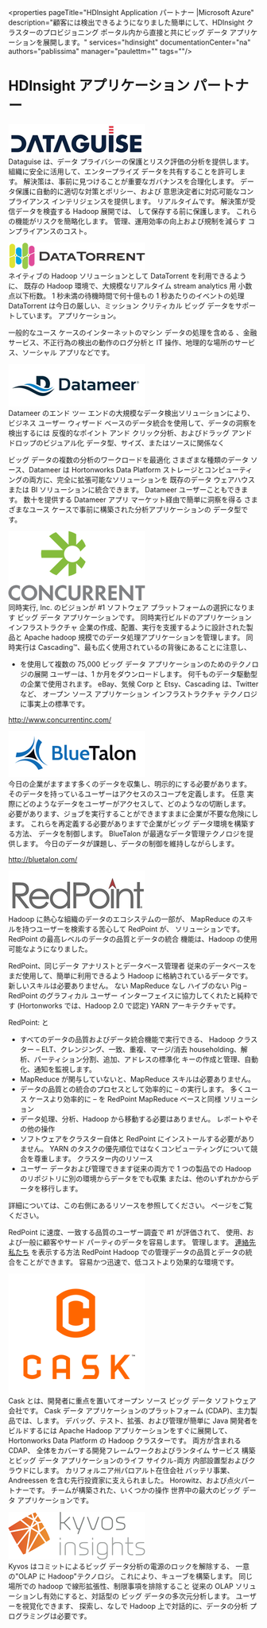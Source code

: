 <properties
    pageTitle="HDInsight Application パートナー |Microsoft Azure" 
    description="顧客には検出できるようになりました簡単にして、HDInsight クラスターのプロビジョニング ポータル内から直接と共にビッグ データ アプリケーションを展開します。"
    services="hdinsight" 
    documentationCenter="na" 
    authors="pablissima" 
    manager="paulettm="" 
    tags=""/>
<tags
    ms.service="hdinsight"
    ms.devlang="na"
    ms.topic="article"
    ms.tgt_pltfrm="na"
    ms.workload="na"
    ms.date="09/25/2015"
    ms.author="paulettm"/>
# HDInsight アプリケーション パートナー

![](media/hdinsight-application-partners/dataguise1.png)  
Dataguise は、データ プライバシーの保護とリスク評価の分析を提供します。
組織に安全に活用して、エンタープライズ データを共有することを許可します。
解決策は、事前に見つけることが重要なガバナンスを合理化します。
データ保護に自動的に適切な対策とポリシー、および
意思決定者に対応可能なコンプライアンス インテリジェンスを提供します。
リアルタイムです。 解決策が受信データを検査する Hadoop 展開では、
して保存する前に保護します。 これらの機能がリスクを簡略化します。
管理、運用効率の向上および規制を減らす
コンプライアンスのコスト。

![](media/hdinsight-application-partners/datatorrent2.png)  
ネイティブの Hadoop ソリューションとして DataTorrent を利用できるように、
既存の Hadoop 環境で、大規模なリアルタイム stream analytics 用
小数点以下桁数。 1 秒未満の待機時間で何十億もの 1 秒あたりのイベントの処理
DataTorrent は今日の厳しい、ミッション クリティカル ビッグ データをサポートしています。
アプリケーション。

一般的なユース ケースのインターネットのマシン データの処理を含める
、金融サービス、不正行為の検出の動作のログ分析と IT
操作、地理的な場所のサービス、ソーシャル アプリなどです。

![](media/hdinsight-application-partners/datameer3.png)  
Datameer のエンド ツー エンドの大規模なデータ検出ソリューションにより、ビジネス ユーザー
ウィザード ベースのデータ統合を使用して、データの洞察を検出するには
反復的なポイント アンド クリック分析、およびドラッグ アンド ドロップのビジュアル化
データ型、サイズ、またはソースに関係なく

ビッグ データの複数の分析のワークロードを最適化
さまざまな種類のデータ ソース、Datameer は Hortonworks Data Platform
ストレージとコンピューティングの両方に、完全に拡張可能なソリューションを
既存のデータ ウェアハウスまたは BI ソリューションに統合できます。 Datameer ユーザーこともできます。
数十を提供する Datameer アプリ マーケット経由で簡単に洞察を得る
さまざまなユース ケースで事前に構築された分析アプリケーションの
データ型です。

![](media/hdinsight-application-partners/concurrent4.png)  
同時実行, Inc. のビジョンが \#1 ソフトウェア プラットフォームの選択になります
ビッグ データ アプリケーションです。 同時実行ビルドのアプリケーション インフラストラクチャ
企業の作成、配置、実行を支援するように設計された製品と
Apache hadoop 規模でのデータ処理アプリケーションを管理します。
同時実行は Cascading™、最も広く使用されているの背後にあることに注意し、
+ を使用して複数の 75,000 ビッグ データ アプリケーションのためのテクノロジの展開
ユーザーは、1 か月をダウンロードします。 何千ものデータ駆動型の企業で使用されます。
eBay、気候 Corp と Etsy、Cascading は、Twitter など、
オープン ソース アプリケーション インフラストラクチャ テクノロジに事実上の標準です。

http://www.concurrentinc.com/

![](media/hdinsight-application-partners/bluetalon5.png)  
今日の企業がますます多くのデータを収集し、明示的にする必要があります。
そのデータを持っているユーザーはアクセスのスコープを定義します。 任意
実際にどのようなデータをユーザーがアクセスして、どのようなの切断します。
必要があります、ジョブを実行することができますままに企業が不要な危険にします。
これらを再定義する必要がありますで企業がビッグ データ環境を構築する方法、
データを制御します。 BlueTalon が最適なデータ管理テクノロジを提供します。
今日のデータが課題し、データの制御を維持しながらします。

http://bluetalon.com/

![](media/hdinsight-application-partners/redpoint6.png)  
Hadoop に熱心な組織のデータのエコシステムの一部が、
MapReduce のスキルを持つユーザーを検索する苦心して RedPoint が、
ソリューションです。 RedPoint の最高レベルのデータの品質とデータの統合
機能は、Hadoop の使用可能なようになりました。

RedPoint、同じデータ アナリストとデータベース管理者
従来のデータベースをまだ使用して、簡単に利用できるよう
Hadoop に格納されているデータです。 新しいスキルは必要ありません。 ない MapReduce なし
ハイブのない Pig – RedPoint のグラフィカル ユーザー インターフェイスに協力してくれたと純粋です
(Hortonworks では、Hadoop 2.0 で認定) YARN アーキテクチャです。

RedPoint: と  
-  すべてのデータの品質およびデータ統合機能で実行できる、
Hadoop クラスター – ELT、クレンジング、一致、重複、マージ/消去
householding、解析、パーティション分割、追加、アドレスの標準化
キーの作成と管理、自動化、通知を監視します。  
-  MapReduce が関与していないと、MapReduce スキルは必要ありません。  
-  データの品質との統合のプロセスとして効率的に – の実行します。
多くユース ケースより効率的に – を RedPoint MapReduce ベースと同様
ソリューション  
-  データ処理、分析、Hadoop から移動する必要はありません。
レポートやその他の操作  
-  ソフトウェアをクラスター自体と RedPoint にインストールする必要がありません。
YARN のタスクの優先順位ではなくコンピューティングについて競合を尊重します。
クラスター内のリソース  
-  ユーザー データおよび管理できます従来の両方で 1 つの製品での Hadoop のリポジトリに別の環境からデータをでも収集
または、他のいずれかからデータを移行します。

詳細については、この右側にあるリソースを参照してください。
ページをご覧ください。

RedPoint に速度、一致する品質のユーザー調査で \#1 が評価されて、
使用、および一般に顧客やサード パーティのデータを容易します。
管理します。 [連絡先
私たち](http://www.redpoint.net/Products/BigData.aspx) を表示する方法 RedPoint
Hadoop での管理データの品質とデータの統合をことができます。
容易かつ迅速で、低コストより効果的な環境です。

![](media/hdinsight-application-partners/cask7.png)  
Cask とは、開発者に重点を置いてオープン ソース ビッグ データ ソフトウェア会社です。
Cask データ アプリケーションのプラットフォーム (CDAP)、主力製品では、します。
デバッグ、テスト、拡張、および管理が簡単に Java 開発者をビルドするには
Apache Hadoop アプリケーションをすぐに展開して、
Hortonworks Data Platform の Hadoop クラスターです。 両方が含まれる CDAP、
全体をカバーする開発フレームワークおよびランタイム サービス
構築とビッグ データ アプリケーションのライフ サイクル-両方
内部設置型およびクラウドにします。 カリフォルニア州パロアルト在住会社
バッテリ事業、Andreessen を含む先行投資家に支えられました。
Horowitz、および点火パートナーです。 チームが構築された、いくつかの操作
世界中の最大のビッグ データ アプリケーションです。

![](media/hdinsight-application-partners/kyvos8.png)  
Kyvos はコミットによるビッグ データ分析の電源のロックを解除する、
一意の"OLAP に Hadoop"テクノロジ。 これにより、キューブを構築します。
同じ場所での hadoop で線形拡張性、制限事項を排除すること
従来の OLAP ソリューションし有効にすると、対話型の
ビッグ データの多次元分析します。 ユーザーを視覚化できます、
探索し、なしで Hadoop 上で対話的に、データの分析
プログラミングは必要です。


